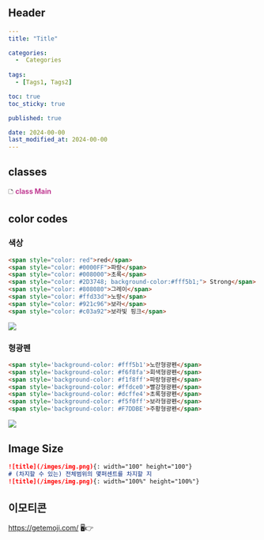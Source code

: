
## Header

```yml
---
title: "Title"

categories:
  -  Categories
  
tags:
  - [Tags1, Tags2]

toc: true
toc_sticky: true

published: true

date: 2024-00-00
last_modified_at: 2024-00-00
---
```
## classes
🗅 **<span style="color: #c03a92">class Main</span>**


## color codes

### 색상
````markdown
<span style="color: red">red</span>
<span style="color: #0000FF">파랑</span>
<span style="color: #008000">초록</span>
<span style="color: #2D3748; background-color:#fff5b1;"> Strong</span>
<span style="color: #808080">그레이</span>
<span style="color: #ffd33d">노랑</span>
<span style="color: #921c96">보라</span>
<span style="color: #c03a92">보라빛 핑크</span>

````

![](Pasted%20image%2020240302132108.png)

### 형광펜

````markdown
<span style='background-color: #fff5b1'>노란형광펜</span>
<span style='background-color: #f6f8fa'>회색형광펜</span>
<span style='background-color: #f1f8ff'>파랑형광펜</span>
<span style='background-color: #ffdce0'>빨강형광펜</span>
<span style='background-color: #dcffe4'>초록형광펜</span>
<span style='background-color: #f5f0ff'>보라형광펜</span>
<span style='background-color: #F7DDBE'>주황형광펜</span>
````
![](Pasted%20image%2020240302132137.png)

## Image Size

```markdown
![title](/imges/img.png){: width="100" height="100"}
# (차지할 수 있는) 전체범위의 몇퍼센트를 차지할 지 
![title](/imges/img.png){: width="100%" height="100%"}
```


## 이모티콘
https://getemoji.com/
🖥👉
